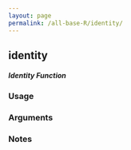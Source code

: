 ```yaml
---
layout: page
permalink: /all-base-R/identity/
---
```


## __identity__

#### _Identity Function_

### Usage

### Arguments

### Notes
